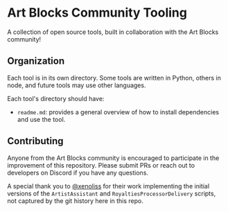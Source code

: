 # Art Blocks Community Tooling
A collection of open source tools, built in collaboration with the Art Blocks community!

## Organization
Each tool is in its own directory. Some tools are written in Python, others in node, and future tools may use other languages. 

Each tool's directory should have:
- `readme.md`: provides a general overview of how to install dependencies and use the tool.

## Contributing
Anyone from the Art Blocks community is encouraged to participate in the improvement of this repository. Please submit PRs or reach out to developers on Discord if you have any questions.

A special thank you to [@xenoliss](https://github.com/xenoliss) for their work implementing the initial versions of the `ArtistAssistant` and `RoyaltiesProcessorDelivery` scripts, not captured by the git history here in this repo.
